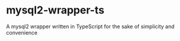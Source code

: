 # mysql2-wrapper-ts
A mysql2 wrapper written in TypeScript for the sake of simplicity and convenience
